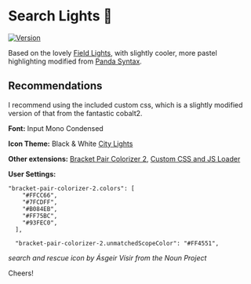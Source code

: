 # Search Lights 🎇

[![Version](https://vsmarketplacebadge.apphb.com/version-short/radiolevity.search-lights.svg)](https://aka.ms/nightowl)

Based on the lovely [Field Lights](https://marketplace.visualstudio.com/items?itemName=sveggiani.vscode-field-lights), with slightly cooler, more pastel highlighting modified from [Panda Syntax](https://marketplace.visualstudio.com/items?itemName=tinkertrain.theme-panda).

## Recommendations
I recommend using the included custom css, which is a slightly modified version of that from the fantastic cobalt2.

**Font:** Input Mono Condensed

**Icon Theme:** Black & White [City Lights](https://marketplace.visualstudio.com/items?itemName=Yummygum.city-lights-icon-vsc)

**Other extensions:** [Bracket Pair Colorizer 2](https://marketplace.visualstudio.com/items?itemName=CoenraadS.bracket-pair-colorizer-2), [Custom CSS and JS Loader](https://marketplace.visualstudio.com/items?itemName=be5invis.vscode-custom-css)

**User Settings:**
```
"bracket-pair-colorizer-2.colors": [
    "#FFCC66",
    "#7FCDFF",
    "#B084EB",
    "#FF75BC",
    "#93FEC0",
  ],
  
  "bracket-pair-colorizer-2.unmatchedScopeColor": "#FF4551",
```

_search and rescue icon by Ásgeir Vísir from the Noun Project_

Cheers!
